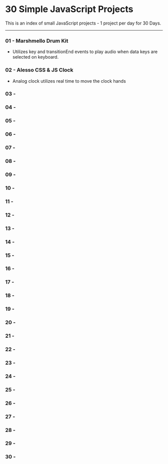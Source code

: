 # 30 Simple JavaScript Projects

This is an index of small JavaScript projects - 1 project per day for 30 Days. 

---

### 01 - Marshmello Drum Kit
- Utilizes key and transitionEnd events to play audio when data keys are selected on keyboard.
### 02 - Alesso CSS & JS Clock
- Analog clock utilizes real time to move the clock hands
### 03 - 
### 04 - 
### 05 - 
### 06 - 
### 07 - 
### 08 - 
### 09 - 
### 10 - 
### 11 - 
### 12 - 
### 13 - 
### 14 - 
### 15 - 
### 16 - 
### 17 - 
### 18 - 
### 19 - 
### 20 - 
### 21 - 
### 22 - 
### 23 - 
### 24 - 
### 25 - 
### 26 - 
### 27 - 
### 28 - 
### 29 -
### 30 - 
